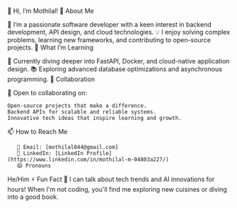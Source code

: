 👋 Hi, I’m Mothilal!
👀 About Me

🔭 I’m a passionate software developer with a keen interest in backend development, API design, and cloud technologies.
💡 I enjoy solving complex problems, learning new frameworks, and contributing to open-source projects.
🌱 What I’m Learning

🚀 Currently diving deeper into FastAPI, Docker, and cloud-native application design.
📚 Exploring advanced database optimizations and asynchronous programming.
💞️ Collaboration

🤝 Open to collaborating on:

    Open-source projects that make a difference.
    Backend APIs for scalable and reliable systems.
    Innovative tech ideas that inspire learning and growth.

📫 How to Reach Me
```
   📩 Email: [mothilal044@gmail.com]
   💼 LinkedIn: [LinkedIn Profile](https://www.linkedin.com/in/mothilal-m-04803a227/)
   😄 Pronouns
```
He/Him
⚡ Fun Fact
💬 I can talk about tech trends and AI innovations for hours! When I'm not coding, you'll find me exploring new cuisines or diving into a good book.
